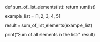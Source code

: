 def sum_of_list_elements(lst):
    return sum(lst)

example_list = [1, 2, 3, 4, 5]

result = sum_of_list_elements(example_list)

print("Sum of all elements in the list:", result)
